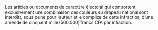 Les articles ou documents de caractère électoral qui comportent exclusivement une combinaison des couleurs du drapeau national sont interdits, sous peine pour l’auteur et le complice de cette infraction, d’une amende de cinq cent mille (500.000) francs CFA par infraction.